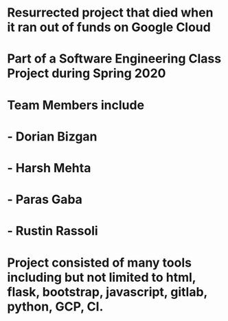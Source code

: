 # Resurrected project that died when it ran out of funds on Google Cloud
# Part of a Software Engineering Class Project during Spring 2020

# Team Members include
# - Dorian Bizgan
# - Harsh Mehta
# - Paras Gaba
# - Rustin Rassoli

# Project consisted of many tools including but not limited to html, flask, bootstrap, javascript, gitlab, python, GCP, CI.
